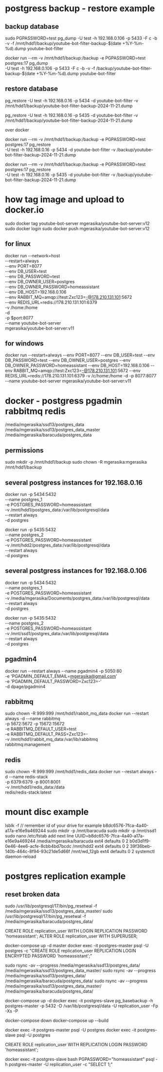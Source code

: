 # postgress backup - restore example
## backup database
sudo PGPASSWORD=test pg_dump -U test -h 192.168.0.106 -p 5433 -F c -b -v -f /mnt/hdd1/backup/youtube-bot-filter-backup-$(date +\%Y-\%m-\%d).dump youtube-bot-filter


docker run --rm -v /mnt/hdd1/backup:/backup -e PGPASSWORD=test postgres:17 pg_dump \
  -U test -h 192.168.0.106 -p 5433 -F c -b -v -f /backup/youtube-bot-filter-backup-$(date +%Y-%m-%d).dump youtube-bot-filter


## restore database
pg_restore -U test -h 192.168.0.16 -p 5434 -d youtube-bot-filter -v /mnt/hdd1/backup/youtube-bot-filter-backup-2024-11-21.dump 

pg_restore -U test -h 192.168.0.16 -p 5435 -d youtube-bot-filter -v /mnt/hdd1/backup/youtube-bot-filter-backup-2024-11-21.dump 

over docker

docker run --rm -v /mnt/hdd1/backup:/backup -e PGPASSWORD=test postgres:17 pg_restore \
  -U test -h 192.168.0.16 -p 5434 -d youtube-bot-filter -v /backup/youtube-bot-filter-backup-2024-11-21.dump


docker run --rm -v /mnt/hdd1/backup:/backup -e PGPASSWORD=test postgres:17 pg_restore \
  -U test -h 192.168.0.16 -p 5435 -d youtube-bot-filter -v /backup/youtube-bot-filter-backup-2024-11-21.dump



# how tag image and upload to docker.io

sudo docker tag youtube-bot-server mgerasika/youtube-bot-server:v12
sudo docker login
sudo docker push mgerasika/youtube-bot-server:v12

## for linux
docker run --network=host \
  --restart=always \
  --env PORT=8077 \
  --env DB_USER=test \
  --env DB_PASSWORD=test \
  --env DB_OWNER_USER=postgres \
  --env DB_OWNER_PASSWORD=homeassistant \
  --env DB_HOST=192.168.0.106 \
  --env RABBIT_MQ=amqp://test:Zxc123=-@178.210.131.101:5672 \
  --env REDIS_URL=redis://178.210.131.101:6379 \
  -v /home:/home \
  -d \
  -p $port:8077 \
  --name youtube-bot-server \
mgerasika/youtube-bot-server:v11

## for windows
docker run --restart=always --env PORT=8077 --env DB_USER=test --env DB_PASSWORD=test --env DB_OWNER_USER=postgres --env DB_OWNER_PASSWORD=homeassistant --env DB_HOST=192.168.0.106 --env RABBIT_MQ=amqp://test:Zxc123=-@178.210.131.101:5672 --env REDIS_URL=redis://178.210.131.101:6379 -v /c/home:/home -d -p 8077:8077 --name youtube-bot-server mgerasika/youtube-bot-server:v11


# docker - postgress pgadmin rabbitmq redis

/media/mgerasika/ssd13/postgres_data
/media/mgerasika/ssd13/postgres_data_master
/media/mgerasika/baracuda/postgres_data

## permissions
sudo mkdir -p /mnt/hdd1/backup
sudo chown -R mgerasika:mgerasika /mnt/hdd1/backup

## several postgress instances for 192.168.0.16

docker run -p 5434:5432 \
  --name postgres_1 \
  -e POSTGRES_PASSWORD=homeassistant \
  -v /mnt/hdd1/postgres_data:/var/lib/postgresql/data \
  --restart always \
  -d postgres

docker run -p 5435:5432 \
  --name postgres_2 \
  -e POSTGRES_PASSWORD=homeassistant \
  -v /mnt/hdd2/postgres_data:/var/lib/postgresql/data \
  --restart always \
  -d postgres  

## several postgress instances for 192.168.0.106

docker run -p 5434:5432 \
  --name postgres_1 \
  -e POSTGRES_PASSWORD=homeassistant \
  -v /media/mgerasika/Documents/postgres_data:/var/lib/postgresql/data \
  --restart always \
  -d postgres

docker run -p 5435:5432 \
  --name postgres_2 \
  -e POSTGRES_PASSWORD=homeassistant \
  -v /mnt/ssd1/postgres_data:/var/lib/postgresql/data \
  --restart always \
  -d postgres

## pgadmin4
docker run --restart always --name pgadmin4 -p 5050:80 \
    -e 'PGADMIN_DEFAULT_EMAIL=mgerasika@gmail.com' \
    -e 'PGADMIN_DEFAULT_PASSWORD=Zxc123=-' \
    -d dpage/pgadmin4

## rabbitmq
sudo chown -R 999:999 /mnt/hdd1/rabbit_mq_data
docker run  --restart always  -d --name rabbitmq \
  -p 5672:5672 -p 15672:15672 \
  -e RABBITMQ_DEFAULT_USER=test \
  -e RABBITMQ_DEFAULT_PASS=Zxc123=- \
  -v /mnt/hdd1/rabbit_mq_data:/var/lib/rabbitmq \
  rabbitmq:management

## redis
sudo chown -R 999:999 /mnt/hdd1/redis_data
docker run --restart always -d --name redis-stack \
  -p 6379:6379 -p 8001:8001 \
  -v /mnt/hdd1/redis_data:/data \
  redis/redis-stack:latest


# mount disc example
lsblk -f
// remember id of your drive for example b8dc6576-7fca-4a40-a17a-e16e9a469244
sudo mkdir -p /mnt/baracuda
sudo mkdir -p /mnt/ssd1
sudo nano /etc/fstab
add next line
UUID=b8dc6576-7fca-4a40-a17a-e16e9a469244 /media/mgerasika/baracuda ext4 defaults 0 2
b0d3d1f9-0e46-4ee6-acfe-8cbb4bd7bcdc /mnt/hdd2 ext4 defaults 0 2
39f36beb-140b-464c-8f94-93c21de5d66f /mnt/wd_12gb ext4 defaults 0 2
systemctl daemon-reload

# postgres replication example

## reset broken data
sudo /usr/lib/postgresql/17/bin/pg_resetwal -f /media/mgerasika/ssd13/postgres_data_master/
sudo /usr/lib/postgresql/17/bin/pg_resetwal -f  /media/mgerasika/baracuda/postgres_data/

CREATE ROLE replication_user WITH LOGIN REPLICATION PASSWORD 'homeassistant';
ALTER ROLE replication_user WITH SUPERUSER;

docker-compose up -d master
docker exec -it postgres-master psql -U postgres -c "CREATE ROLE replication_user REPLICATION LOGIN ENCRYPTED PASSWORD 'homeassistant';"

sudo rsync -av --progress /media/mgerasika/ssd13/postgres_data/ /media/mgerasika/ssd13/postgres_data_master/
sudo rsync -av --progress /media/mgerasika/ssd13/postgres_data/ /media/mgerasika/baracuda/postgres_data/
sudo rsync -av --progress /media/mgerasika/ssd13/postgres_data_master/ /media/mgerasika/baracuda/postgres_data/

docker-compose up -d
docker exec -it postgres-slave pg_basebackup -h postgres-master -p 5432 -D /var/lib/postgresql/data -U replication_user -Fp -Xs -P

docker-compose down
docker-compose up --build


docker exec -it postgres-master psql -U postgres
docker exec -it postgres-slave psql -U postgres

CREATE ROLE replication_user WITH REPLICATION LOGIN PASSWORD 'homeassistant';

docker exec -it postgres-slave bash
PGPASSWORD="homeassistant" psql -h postgres-master -U replication_user -c "SELECT 1;"

